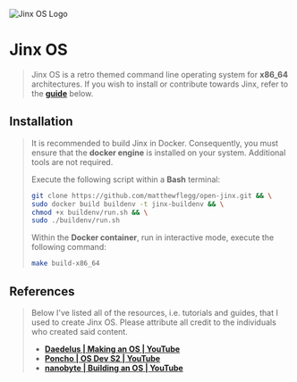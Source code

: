 ![Jinx OS Logo](https://i.imgur.com/UmDPsfq.png)

# Jinx OS
> Jinx OS is a retro themed command line operating system for **x86_64** architectures. 
> If you wish to install or contribute towards Jinx, refer to the **[guide](#installation)** below.

## Installation
> It is recommended to build Jinx in Docker. Consequently, you must ensure that the **docker
> engine** is installed on your system. Additional tools are not required.
> 
> Execute the following script within a **Bash** terminal:
> ```bash
> git clone https://github.com/matthewflegg/open-jinx.git && \
> sudo docker build buildenv -t jinx-buildenv && \
> chmod +x buildenv/run.sh && \
> sudo ./buildenv/run.sh
> ```
>
> Within the **Docker container**, run in interactive mode, execute the following command:
> ```bash
> make build-x86_64
> ```
  

## References
> Below I've listed all of the resources, i.e. tutorials and guides, that I used to create Jinx OS. Please attribute all credit to the
> individuals who created said content.
>
> * **[Daedelus | Making an OS | YouTube](https://www.youtube.com/watch?v=MwPjvJ9ulSc)**
> * **[Poncho | OS Dev S2 | YouTube](https://www.youtube.com/playlist?list=PLxN4E629pPnJxCQCLy7E0SQY_zuumOVyZ)**
> * **[nanobyte | Building an OS | YouTube](https://www.youtube.com/watch?v=9t-SPC7Tczc&list=PLFjM7v6KGMpiH2G-kT781ByCNC_0pKpPN)**
